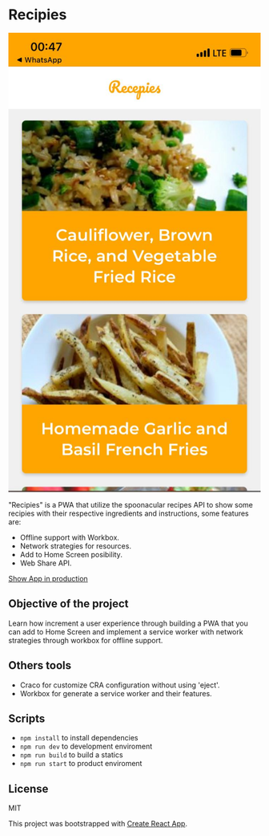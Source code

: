 # Recipies

![Application Capture](.readme-static/capture.jpeg)

"Recipies" is a PWA that utilize the spoonacular recipes API to show some recipies with their respective ingredients and instructions, some features are:

* Offline support with Workbox.
* Network strategies for resources.
* Add to Home Screen posibility.
* Web Share API.

[Show App in production](https://build-fredyflemus.vercel.app/)

## Objective of the project

Learn how increment a user experience through building a PWA that you can add to Home Screen and implement a service worker with network strategies through workbox for offline support.

## Others tools

* Craco for customize CRA configuration without using 'eject'.
* Workbox for generate a service worker and their features.

## Scripts

* `npm install` to install dependencies
* `npm run dev` to development enviroment
* `npm run build` to build a statics
* `npm run start` to product enviroment

## License

MIT

This project was bootstrapped with [Create React App](https://github.com/facebook/create-react-app).

